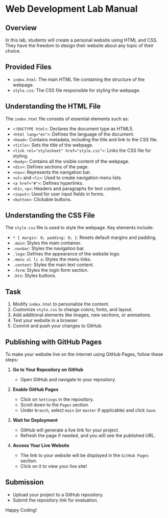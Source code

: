 # Web Development Lab Manual

## Overview
In this lab, students will create a personal website using HTML and CSS. They have the freedom to design their website about any topic of their choice.

## Provided Files
- `index.html`: The main HTML file containing the structure of the webpage.
- `style.css`: The CSS file responsible for styling the webpage.

## Understanding the HTML File
The `index.html` file consists of essential elements such as:

- `<!DOCTYPE html>`: Declares the document type as HTML5.
- `<html lang="en">`: Defines the language of the document.
- `<head>`: Contains metadata, including the title and link to the CSS file.
- `<title>`: Sets the title of the webpage.
- `<link rel="stylesheet" href="style.css">`: Links the CSS file for styling.
- `<body>`: Contains all the visible content of the webpage.
- `<div>`: Defines sections of the page.
- `<nav>`: Represents the navigation bar.
- `<ul>` and `<li>`: Used to create navigation menu lists.
- `<a href="#">`: Defines hyperlinks.
- `<h1>`, `<p>`: Headers and paragraphs for text content.
- `<input>`: Used for user input fields in forms.
- `<button>`: Clickable buttons.

## Understanding the CSS File
The `style.css` file is used to style the webpage. Key elements include:

- `* { margin: 0; padding: 0; }`: Resets default margins and padding.
- `.main`: Styles the main container.
- `.navbar`: Styles the navigation bar.
- `.logo`: Defines the appearance of the website logo.
- `.menu ul li a`: Styles the menu links.
- `.content`: Styles the main text content.
- `.form`: Styles the login form section.
- `.btn`: Styles buttons.

## Task
1. Modify `index.html` to personalize the content.
2. Customize `style.css` to change colors, fonts, and layout.
3. Add additional elements like images, new sections, or animations.
4. Test your website in a browser.
5. Commit and push your changes to GitHub.

## Publishing with GitHub Pages
To make your website live on the internet using GitHub Pages, follow these steps:

1. **Go to Your Repository on GitHub**
   - Open GitHub and navigate to your repository.

2. **Enable GitHub Pages**
   - Click on `Settings` in the repository.
   - Scroll down to the `Pages` section.
   - Under `Branch`, select `main` (or `master` if applicable) and click `Save`.

3. **Wait for Deployment**
   - GitHub will generate a live link for your project.
   - Refresh the page if needed, and you will see the published URL.

4. **Access Your Live Website**
   - The link to your website will be displayed in the `GitHub Pages` section.
   - Click on it to view your live site!

## Submission
- Upload your project to a GitHub repository.
- Submit the repository link for evaluation.

Happy Coding!

